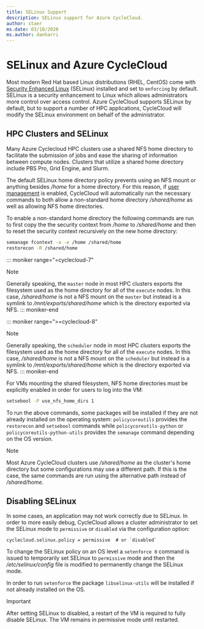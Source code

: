 ```yaml
---
title: SELinux Support
description: SELinux support for Azure CycleCloud.
author: staer
ms.date: 03/10/2020
ms.author: danharri
---
```


# SELinux and Azure CycleCloud

Most modern Red Hat based Linux distributions (RHEL, CentOS) come with [Security Enhanced Linux](https://selinuxproject.org/page/Main_Page) (SELinux) installed and set to `enforcing` by default. SELinux is a security enhancement to Linux which allows administrators more control over access control. Azure CycleCloud supports SELinux by default, but to support a number of HPC applications, CycleCloud will modify the SELinux environment on behalf of the administrator.

## HPC Clusters and SELinux

Many Azure Cyclecloud HPC clusters use a shared NFS home directory to facilitate the submission of jobs and ease the sharing of information between compute nodes. Clusters that utilize a shared home directory include PBS Pro, Grid Engine, and Slurm.

The default SELinux home directory policy prevents using an NFS mount or anything besides _/home_ for a home directory. For this reason, if [user management](~/concepts/user-management.md) is enabled, CycleCloud will automatically run the necessary commands to both allow a non-standard home directory _/shared/home_ as well as allowing NFS home directories.

To enable a non-standard home directory the following commands are run to first copy the the security context from _/home_ to _/shared/home_ and then to reset the security context recursively on the new home directory:

```bash
semanage fcontext -a -e /home /shared/home
restorecon -R /shared/home
```

::: moniker range="=cyclecloud-7"
> [!NOTE]
> Generally speaking, the `master` node in most HPC clusters exports the filesystem used as the home directory for all of the `execute` nodes. In this case, _/shared/home_ is not a NFS mount on the `master` but instead is a symlink to _/mnt/exports/shared/home_ which is the directory exported via NFS.
::: moniker-end

::: moniker range=">=cyclecloud-8"
> [!NOTE]
> Generally speaking, the `scheduler` node in most HPC clusters exports the filesystem used as the home directory for all of the `execute` nodes. In this case, _/shared/home_ is not a NFS mount on the `scheduler` but instead is a symlink to _/mnt/exports/shared/home_ which is the directory exported via NFS.
::: moniker-end

For VMs mounting the shared filesystem, NFS home directories must be explicitly enabled in order for users to log into the VM:

```bash
setsebool -P use_nfs_home_dirs 1
```

To run the above commands, some packages will be installed if they are not already installed on the operating system: `policycoreutils` provides the `restorecon` and `setsebool` commands while `policycoreutils-python` or `policycoreutils-python-utils` provides the `semanage` command depending on the OS version.

> [!NOTE]
> Most Azure CycleCloud clusters use _/shared/home_ as the cluster's home directory but some configurations may use a different path. If this is the case, the same commands are run using the alternative path instead of _/shared/home_.


## Disabling SELinux

In some cases, an application may not work correctly due to SELinux. In order to more easily debug, CycleCloud allows a cluster administrator to set the SELinux mode to `permissive` or `disabled` via the configuration option:

```
cyclecloud.selinux.policy = permissive  # or `disabled`
```

To change the SELinux policy on an OS level a `setenforce 0` command is issued to temporarily set SELinux to `permissive` mode and then the _/etc/selinux/config_ file is modified to permanently change the SELinux mode.

In order to run `setenforce` the package `libselinux-utils` will be installed if not already installed on the OS.

> [!IMPORTANT]
> After setting SELinux to disabled, a restart of the VM is required to fully disable SELinux. The VM remains in permissive mode until restarted.